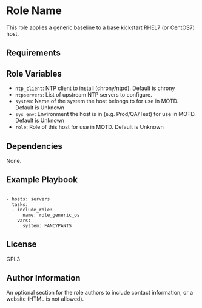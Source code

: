 Role Name
=========

This role applies a generic baseline to a base kickstart RHEL7 (or CentOS7) host.

Requirements
------------



Role Variables
--------------

* `ntp_client`: NTP client to install (chrony/ntpd). Default is chrony
* `ntpservers`: List of upstream NTP servers to configure.
* `system`: Name of the system the host belongs to for use in MOTD. Default is Unknown
* `sys_env`: Environment the host is in (e.g. Prod/QA/Test) for use in MOTD. Default is Unknown
* `role`: Role of this host for use in MOTD. Default is Unknown

Dependencies
------------

None.

Example Playbook
----------------

    ---
    - hosts: servers
      tasks:
      - include_role:
          name: role_generic_os
        vars:
          system: FANCYPANTS

License
-------

GPL3

Author Information
------------------

An optional section for the role authors to include contact information, or a website (HTML is not allowed).
